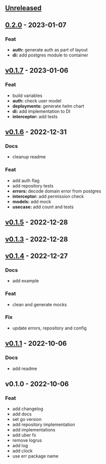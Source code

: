 <a name="unreleased"></a>
## [Unreleased]


<a name="0.2.0"></a>
## [0.2.0] - 2023-01-07
### Feat
- **auth:** generate auth as part of layout
- **di:** add postgres module to container


<a name="v0.1.7"></a>
## [v0.1.7] - 2023-01-06
### Feat
- build variables
- **auth:** check user model
- **deployments:** generate helm chart
- **di:** add implementation to DI
- **interceptor:** add tests


<a name="v0.1.6"></a>
## [v0.1.6] - 2022-12-31
### Docs
- cleanup readme

### Feat
- add auth flag
- add repository tests
- **errors:** decode domain error from postgres
- **interceptor:** add permission check
- **models:** add mock
- **usecase:** add count and tests


<a name="v0.1.5"></a>
## [v0.1.5] - 2022-12-28

<a name="v0.1.3"></a>
## [v0.1.3] - 2022-12-28

<a name="v0.1.4"></a>
## [v0.1.4] - 2022-12-27
### Docs
- add example

### Feat
- clean and generate mocks

### Fix
- update errors, repository and config


<a name="v0.1.1"></a>
## [v0.1.1] - 2022-10-06
### Docs
- add readme


<a name="v0.1.0"></a>
## v0.1.0 - 2022-10-06
### Feat
- add changelog
- add docs
- set go version
- add repository implementation
- add implementations
- add uber fx
- remove logrus
- add log
- add clock
- use err package name


[Unreleased]: https://github.com/018bf/creathor/compare/0.2.0...HEAD
[0.2.0]: https://github.com/018bf/creathor/compare/v0.1.7...0.2.0
[v0.1.7]: https://github.com/018bf/creathor/compare/v0.1.6...v0.1.7
[v0.1.6]: https://github.com/018bf/creathor/compare/v0.1.5...v0.1.6
[v0.1.5]: https://github.com/018bf/creathor/compare/v0.1.3...v0.1.5
[v0.1.3]: https://github.com/018bf/creathor/compare/v0.1.4...v0.1.3
[v0.1.4]: https://github.com/018bf/creathor/compare/v0.1.1...v0.1.4
[v0.1.1]: https://github.com/018bf/creathor/compare/v0.1.0...v0.1.1
